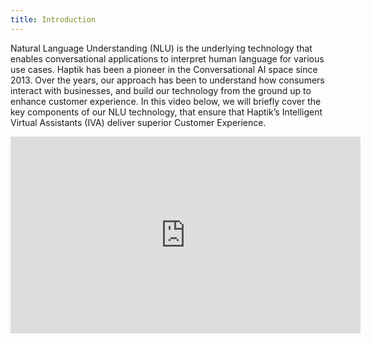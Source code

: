 ```yaml
---
title: Introduction
---
```


Natural Language Understanding (NLU) is the underlying technology that enables conversational applications to interpret human language for various use cases. Haptik has been a pioneer in the Conversational AI space since 2013. Over the years, our approach has been to understand how consumers interact with businesses, and build our technology from the ground up to enhance customer experience. In this video below, we will briefly cover the key components of our NLU technology, that ensure that Haptik’s Intelligent Virtual Assistants (IVA) deliver superior Customer Experience.

<iframe width="560" height="315" src="https://www.youtube.com/embed/WT5LspLTHTA" frameborder="0" allow="accelerometer; autoplay; clipboard-write; encrypted-media; gyroscope; picture-in-picture" allowfullscreen></iframe>
